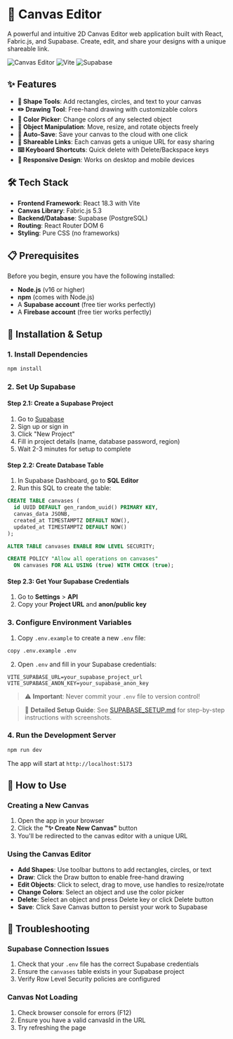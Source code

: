 # 🎨 Canvas Editor

A powerful and intuitive 2D Canvas Editor web application built with React, Fabric.js, and Supabase. Create, edit, and share your designs with a unique shareable link.

![Canvas Editor](https://img.shields.io/badge/React-18.3-blue) ![Vite](https://img.shields.io/badge/Vite-5.4-purple) ![Supabase](https://img.shields.io/badge/Supabase-2.x-green)

## ✨ Features

- **🎯 Shape Tools**: Add rectangles, circles, and text to your canvas
- **✏️ Drawing Tool**: Free-hand drawing with customizable colors
- **🎨 Color Picker**: Change colors of any selected object
- **🔄 Object Manipulation**: Move, resize, and rotate objects freely
- **💾 Auto-Save**: Save your canvas to the cloud with one click
- **🔗 Shareable Links**: Each canvas gets a unique URL for easy sharing
- **⌨️ Keyboard Shortcuts**: Quick delete with Delete/Backspace keys
- **📱 Responsive Design**: Works on desktop and mobile devices

## 🛠️ Tech Stack

- **Frontend Framework**: React 18.3 with Vite
- **Canvas Library**: Fabric.js 5.3
- **Backend/Database**: Supabase (PostgreSQL)
- **Routing**: React Router DOM 6
- **Styling**: Pure CSS (no frameworks)

## 📋 Prerequisites

Before you begin, ensure you have the following installed:
- **Node.js** (v16 or higher)
- **npm** (comes with Node.js)
- A **Supabase account** (free tier works perfectly)
- A **Firebase account** (free tier works perfectly)

## 🚀 Installation & Setup

### 1. Install Dependencies

```bash
npm install
```

### 2. Set Up Supabase

#### Step 2.1: Create a Supabase Project

1. Go to [Supabase](https://supabase.com/)
2. Sign up or sign in
3. Click "New Project"
4. Fill in project details (name, database password, region)
5. Wait 2-3 minutes for setup to complete

#### Step 2.2: Create Database Table

1. In Supabase Dashboard, go to **SQL Editor**
2. Run this SQL to create the table:

```sql
CREATE TABLE canvases (
  id UUID DEFAULT gen_random_uuid() PRIMARY KEY,
  canvas_data JSONB,
  created_at TIMESTAMPTZ DEFAULT NOW(),
  updated_at TIMESTAMPTZ DEFAULT NOW()
);

ALTER TABLE canvases ENABLE ROW LEVEL SECURITY;

CREATE POLICY "Allow all operations on canvases" 
  ON canvases FOR ALL USING (true) WITH CHECK (true);
```

#### Step 2.3: Get Your Supabase Credentials

1. Go to **Settings** > **API**
2. Copy your **Project URL** and **anon/public key**

### 3. Configure Environment Variables

1. Copy `.env.example` to create a new `.env` file:

```bash
copy .env.example .env
```

2. Open `.env` and fill in your Supabase credentials:

```env
VITE_SUPABASE_URL=your_supabase_project_url
VITE_SUPABASE_ANON_KEY=your_supabase_anon_key
```

> ⚠️ **Important**: Never commit your `.env` file to version control!

> 📖 **Detailed Setup Guide**: See [SUPABASE_SETUP.md](SUPABASE_SETUP.md) for step-by-step instructions with screenshots.

### 4. Run the Development Server

```bash
npm run dev
```

The app will start at `http://localhost:5173`

## 📖 How to Use

### Creating a New Canvas

1. Open the app in your browser
2. Click the **"✨ Create New Canvas"** button
3. You'll be redirected to the canvas editor with a unique URL

### Using the Canvas Editor

- **Add Shapes**: Use toolbar buttons to add rectangles, circles, or text
- **Draw**: Click the Draw button to enable free-hand drawing
- **Edit Objects**: Click to select, drag to move, use handles to resize/rotate
- **Change Colors**: Select an object and use the color picker
- **Delete**: Select an object and press Delete key or click Delete button
- **Save**: Click Save Canvas button to persist your work to Supabase

## 🐛 Troubleshooting

### Supabase Connection Issues
1. Check that your `.env` file has the correct Supabase credentials
2. Ensure the `canvases` table exists in your Supabase project
3. Verify Row Level Security policies are configured

### Canvas Not Loading
1. Check browser console for errors (F12)
2. Ensure you have a valid canvasId in the URL
3. Try refreshing the page



